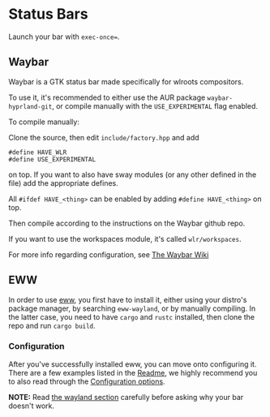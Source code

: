 # Status Bars

Launch your bar with `exec-once=`.

## Waybar

Waybar is a GTK status bar made specifically for wlroots compositors.

To use it, it's recommended to either use the AUR package `waybar-hyprland-git`, or compile manually with the `USE_EXPERIMENTAL` flag enabled.

To compile manually:

Clone the source, then edit `include/factory.hpp` and add

```
#define HAVE_WLR
#define USE_EXPERIMENTAL
```

on top. If you want to also have sway modules (or any other defined in the file)
add the appropriate defines.

All `#ifdef HAVE_<thing>` can be enabled by adding `#define HAVE_<thing>` on
top.

Then compile according to the instructions on the Waybar github repo.

If you want to use the workspaces module, it's called `wlr/workspaces`.

For more info regarding configuration, see [The Waybar Wiki](https://github.com/Alexays/Waybar/wiki)

## EWW

In order to use [eww](https://github.com/elkowar/eww), you first have to
install it, either using your distro's package manager, by searching
`eww-wayland`, or by manually compiling. In the latter case, you need to
have `cargo` and `rustc` installed, then clone the repo and run `cargo build`.

### Configuration

After you've successfully installed eww, you can move onto configuring it.
There are a few examples listed in the [Readme](https://github.com/elkowar/eww),
we highly recommend you to also read through the
[Configuration options](https://elkowar.github.io/eww/configuration.html).

**NOTE:** Read
[the wayland section](https://elkowar.github.io/eww/configuration.html#wayland)
carefully before asking why your bar doesn't work.